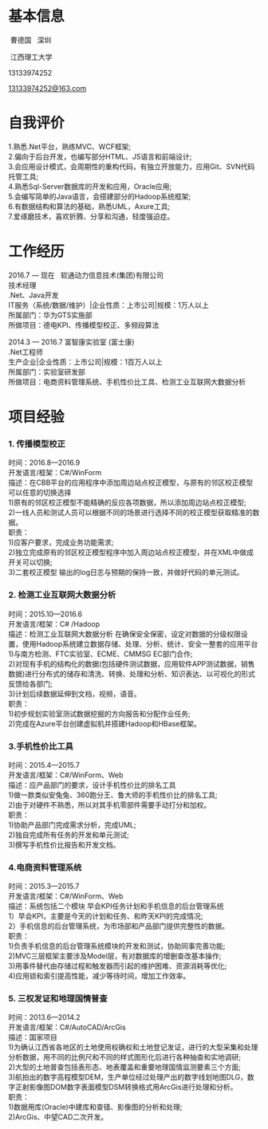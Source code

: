 # 基本信息 #

  曹德国    深圳
  
  江西理工大学
  
  13133974252
  
  13133974252@163.com

# 自我评价 #
1.熟悉.Net平台，熟练MVC、WCF框架;  
2.偏向于后台开发，也编写部分HTML、JS语言和前端设计;  
3.会应用设计模式，会周期性的重构代码，有独立开放能力，应用Git、SVN代码托管工具;   
4.熟悉Sql-Server数据库的开发和应用，Oracle应用;    
5.会编写简单的Java语言，会搭建部分的Hadoop系统框架;   
6.有数据结构和算法的基础，熟悉UML，Axure工具;   
7.爱琢磨技术，喜欢折腾、分享和沟通，轻度强迫症。   

# 工作经历 #
2016.7 — 现在   软通动力信息技术(集团)有限公司  
技术经理  
.Net、Java开发  
IT服务（系统/数据/维护）|企业性质：上市公司|规模：1万人以上  
所属部门：华为GTS实施部  
所做项目：德电KPI、传播模型校正、多频段算法  

2014.3 — 2016.7  富智康实验室 (富士康)  
.Net工程师  
生产企业|企业性质：上市公司|规模：1百万人以上  
所属部门：实验室研发部  
所做项目：电商资料管理系统、手机性价比工具、检测工业互联网大数据分析  

# 项目经验 #

### 1. 传播模型校正 
时间：2016.8—2016.9  
开发语言/框架：C#/WinForm  
描述：在CBB平台的应用程序中添加周边站点校正模型，与原有的邻区校正模型可以任意的切换选择  
1)原有的邻区校正模型不能精确的反应各项数据，所以添加周边站点校正模型;  
2)一线人员和测试人员可以根据不同的场景进行选择不同的校正模型获取精准的数据。  
职责：  
1)应客户要求，完成业务功能需求;  
2)独立完成原有的邻区校正模型程序中加入周边站点校正模型，并在XML中做成开关可以切换;  
3)二套校正模型 输出的log日志与预期的保持一致，并做好代码的单元测试。

### 2. 检测工业互联网大数据分析 
时间：2015.10—2016.6  
开发语言/框架：C# /Hadoop  
描述：检测工业互联网大数据分析 在确保安全保密，设定对数据的分级权限设置，使用Hadoop系统建立数据存储、处理、分析、统计、安全一整套的应用平台  
1)与南方检测、FTC实验室、ECME、CMMSG EC部门合作;  
2)对现有手机的结构化的数据(包括硬件测试数据，应用软件APP测试数据，销售数据)进行分布式的储存和清洗、转换、处理和分析、知识表达、以可视化的形式反馈给各部门;  
3)计划后续数据延伸到文档，视频，语音。  
职责：  
1)初步规划实验室测试数据挖掘的方向报告和分配作业任务;  
2)完成在Azure平台创建虚拟机并搭建Hadoop和HBase框架。

### 3.手机性价比工具 
时间：2015.4—2015.7  
开发语言/框架：C#/WinForm、Web  
描述：应产品部门的要求，设计手机性价比的排名工具  
1)做一款类似安兔兔、360跑分王、鲁大师的手机性价比的排名工具;  
2)由于对硬件不熟悉，所以对其手机零部件需要手动打分和加权。  
职责：  
1)协助产品部门完成需求分析，完成UML;  
2)独自完成所有任务的开发和单元测试;  
3)撰写手机性价比报告和开发文档。

### 4.电商资料管理系统 
时间：2015.3—2015.7  
开发语言/框架：C#/WinForm、Web  
描述：系统包括二个模块 早会KPI任务计划和手机信息的后台管理系统  
1）早会KPI，主要是今天的计划和任务、和昨天KPI的完成情况;  
2）手机信息的后台管理系统，为市场部和产品部门提供完整性的数据。  
职责：  
1)负责手机信息的后台管理系统模块的开发和测试，协助同事完善功能;  
2)MVC三层框架主要涉及Model层，有对数据库的增删查改基本操作;  
3)用事件替代由存储过程和触发器而引起的维护困难、资源消耗等优化;  
4)应用锁和索引提高性能，减少等待时间，增加工作效率。

### 5. 三权发证和地理国情普查
时间：2013.6—2014.2  
开发语言/框架：C#/AutoCAD/ArcGis  
描述：国家项目  
1)为确认江西省各地区的土地使用权确权和土地登记发证，进行的大型采集和处理分析数据，用不同的比例尺和不同的样式图形化后进行各种抽查和实地调研;  
2)大型的土地普查包括表形态、地表覆盖和重要地理国情监测要素三个方面;  
3)航拍出的数字高程模型DEM，生产单位经过处理产出的数字线划地图DLG，数字正射影像图DOM数字表面模型DSM转换格式用ArcGis进行处理和分析。  
职责：  
1)数据用库(Oracle)中建库和查错、影像图的分析和处理;  
2)ArcGis、中望CAD二次开发。
